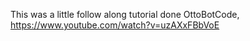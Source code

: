 This was a little follow along tutorial done OttoBotCode, https://www.youtube.com/watch?v=uzAXxFBbVoE
